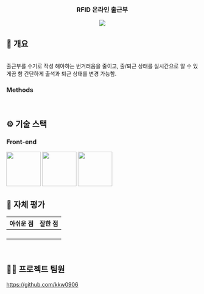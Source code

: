 <div align="center">

### RFID 온라인 출근부

[<img src="https://img.shields.io/badge/프로젝트 기간-2024.12.23~-0000FF?style=flat&logo=&logoColor=white" />]()


</div> 

## 📝 개요
</br>
출근부를 수기로 작성 해야하는 번거러움을 줄이고, 출/퇴근 상태를 실시간으로 알 수 있게끔 함 
간단하게 출석과 퇴근 상태를 변경 가능함.


<br />

### Methods







<br />

## ⚙ 기술 스택
### Front-end
<div>
<img width="90" src="https://github.com/user-attachments/assets/704e99a9-2f9d-4ece-bbf5-e748c64f9007"/>
<img width="90" src = "https://github.com/user-attachments/assets/9c7d4d3a-be91-434f-a251-bd06df2c5de7"/>
<img width="90" src = "https://github.com/user-attachments/assets/2c204b9b-dfbc-4835-a19b-ae916b875504"/>

<br />

## 🤔 자체 평가
| 아쉬운 점 | 잘한 점 |
| :-: | :-: |
|  |  |
|  |  |
|  |  |
|  |  |

<br />

## 💁‍♂️ 프로젝트 팀원
https://github.com/kkw0906


